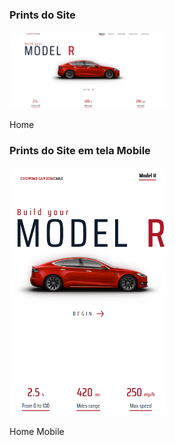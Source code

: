<!DOCTYPE html>
<html lang="en">
<head>
    <style>
        .desktop{
            width: 50%;
        }
        .mobile{
            width: 50%
        }
    </style>
</head>
<body>
    <h3>Prints do Site</h3>
    <div>
        <img class="desktop" src="img/prints/Home.png">
        <p>Home</p>
    </div>
    <h3>Prints do Site em tela Mobile</h3>
    <div>
        <img class="mobile" src="img/prints/Home M.png">
        <p>Home Mobile</p>
    </div>
</body>
</html>

